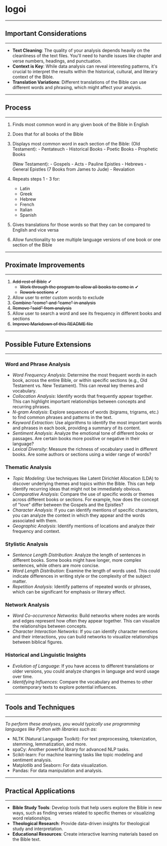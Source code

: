 # logoi
---------------------------
## Important Considerations
---------------------------
- **Text Cleaning**: The quality of your analysis depends heavily on the cleanliness of the text files. You'll need to handle issues like chapter and verse numbers, headings, and punctuation.
- **Context is Key**: While data analysis can reveal interesting patterns, it's crucial to interpret the results within the historical, cultural, and literary context of the Bible.
- **Translation Variations**: Different translations of the Bible can use different words and phrasing, which might affect your analysis.   

----------
## Process
----------
1. Finds most common word in any given book of the Bible in English
2. Does that for all books of the Bible
3. Displays most common word in each section of the Bible:
    (Old Testament):
        - Pentateuch
        - Historical Books
        - Poetic Books
        - Prophetic Books
    
    (New Testament):
        - Gospels
        - Acts
        - Pauline Epistles
        - Hebrews
        - General Epistles (7 Books from James to Jude)
        - Revalation

4. Repeats steps 1 - 3 for:
    - Latin
    - Greek
    - Hebrew
    - French
    - Italian
    - Spanish

5. Gives translations for those words so that they can be compared to English and vice versa
6. Allow functionality to see multiple language versions of one book or one section of the Bible

-------------------------
## Proximate Improvements
-------------------------
1. ~~Add rest of Bible~~ ✔
    - ~~Work through the program to allow all books to come in~~ ✔
    - ~~Rework sections~~ ✔
2. Allow user to enter custom words to exclude
3. ~~Combine "come" and "came" in analysis~~
4. ~~Remove "said" from analysis~~
5. Allow user to search a word and see its frequency in different books and sections
6. ~~Improve Markdown of this README file~~

-----------------------------
## Possible Future Extensions
-----------------------------
### Word and Phrase Analysis
- *Word Frequency Analysis*: Determine the most frequent words in each book, across the entire Bible, or within specific sections (e.g., Old Testament vs. New Testament). This can reveal key themes and vocabulary.   
- *Collocation Analysis*: Identify words that frequently appear together. This can highlight important relationships between concepts and recurring phrases.
- *N-gram Analysis*: Explore sequences of words (bigrams, trigrams, etc.) to find common phrases and patterns in the text.   
- *Keyword Extraction*: Use algorithms to identify the most important words and phrases in each book, providing a summary of its content.   
- *Sentiment Analysis*: Analyze the emotional tone of different books or passages. Are certain books more positive or negative in their language?   
- *Lexical Diversity*: Measure the richness of vocabulary used in different books. Are some authors or sections using a wider range of words?

### Thematic Analysis
- *Topic Modeling*: Use techniques like Latent Dirichlet Allocation (LDA) to discover underlying themes and topics within the Bible. This can help identify recurring ideas that might not be immediately obvious.   
- *Comparative Analysis*: Compare the use of specific words or themes across different books or sections. For example, how does the concept of "love" differ between the Gospels and the Epistles?
- *Character Analysis*: If you can identify mentions of specific characters, you can analyze the context in which they appear and the words associated with them.
- *Geographic Analysis*: Identify mentions of locations and analyze their frequency and context.

### Stylistic Analysis
- *Sentence Length Distribution*: Analyze the length of sentences in different books. Some books might have longer, more complex sentences, while others are more concise.
- *Word Length Distribution*: Examine the length of words used. This could indicate differences in writing style or the complexity of the subject matter.
- *Repetition Analysis*: Identify patterns of repeated words or phrases, which can be significant for emphasis or literary effect.


### Network Analysis
- *Word Co-occurrence Networks*: Build networks where nodes are words and edges represent how often they appear together. This can visualize the relationships between concepts.
- *Character Interaction Networks*: If you can identify character mentions and their interactions, you can build networks to visualize relationships between biblical figures.

### Historical and Linguistic Insights
- *Evolution of Language*: If you have access to different translations or older versions, you could analyze changes in language and word usage over time.
- *Identifying Influences*: Compare the vocabulary and themes to other contemporary texts to explore potential influences.

-----------------------
## Tools and Techniques
-----------------------

*To perform these analyses, you would typically use programming languages like Python with libraries such as:*

- NLTK (Natural Language Toolkit): For text preprocessing, tokenization, stemming, lemmatization, and more.
- spaCy: Another powerful library for advanced NLP tasks.
- Scikit-learn: For machine learning tasks like topic modeling and sentiment analysis.   
- Matplotlib and Seaborn: For data visualization.
- Pandas: For data manipulation and analysis.   

-------------------------
## Practical Applications
-------------------------
- **Bible Study Tools**: Develop tools that help users explore the Bible in new ways, such as finding verses related to specific themes or visualizing word relationships.
- **Theological Research**: Provide data-driven insights for theological study and interpretation.
- **Educational Resources**: Create interactive learning materials based on the Bible text.